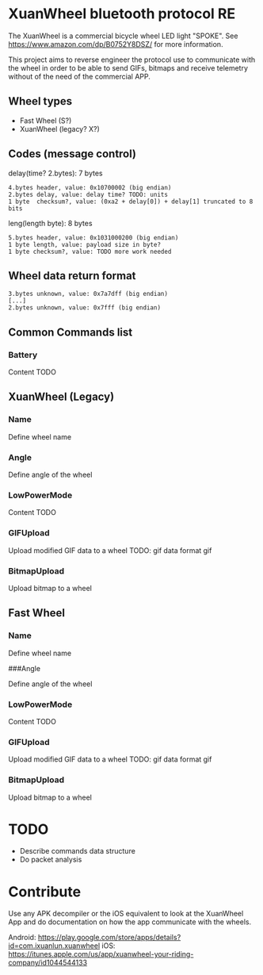# XuanWheel bluetooth protocol RE

The XuanWheel is a commercial bicycle wheel LED light "SPOKE". See https://www.amazon.com/dp/B0752Y8DSZ/ for more information.

This project aims to reverse engineer the protocol use to communicate with the
wheel in order to be able to send GIFs, bitmaps and receive telemetry without
of the need of the commercial APP.

## Wheel types

 * Fast Wheel (S?)
 * XuanWheel (legacy? X?)

## Codes (message control)

delay(time? 2.bytes): 7 bytes

 ```
 4.bytes header, value: 0x10700002 (big endian)
 2.bytes delay, value: delay time? TODO: units
 1 byte  checksum?, value: (0xa2 + delay[0]) + delay[1] truncated to 8 bits
 ```

leng(length byte): 8 bytes

 ```
 5.bytes header, value: 0x1031000200 (big endian)
 1 byte length, value: payload size in byte?
 1 byte checksum?, value: TODO more work needed
 ```

## Wheel data return format

 ```
 3.bytes unknown, value: 0x7a7dff (big endian)
 [...]
 2.bytes unknown, value: 0x7fff (big endian)
 ```

## Common Commands list

### Battery

Content TODO

## XuanWheel (Legacy)

### Name

Define wheel name

### Angle

Define angle of the wheel

### LowPowerMode

Content TODO

### GIFUpload

Upload modified GIF data to a wheel
TODO: gif data format gif

### BitmapUpload

Upload bitmap to a wheel

## Fast Wheel

### Name

Define wheel name

###Angle

Define angle of the wheel

### LowPowerMode

Content TODO

### GIFUpload

Upload modified GIF data to a wheel
TODO: gif data format gif

### BitmapUpload

Upload bitmap to a wheel

# TODO

 * Describe commands data structure
 * Do packet analysis

# Contribute

Use any APK decompiler or the iOS equivalent to look at 
the XuanWheel App and do documentation on how the app communicate
with the wheels.

Android: https://play.google.com/store/apps/details?id=com.ixuanlun.xuanwheel
iOS: https://itunes.apple.com/us/app/xuanwheel-your-riding-company/id1044544133
